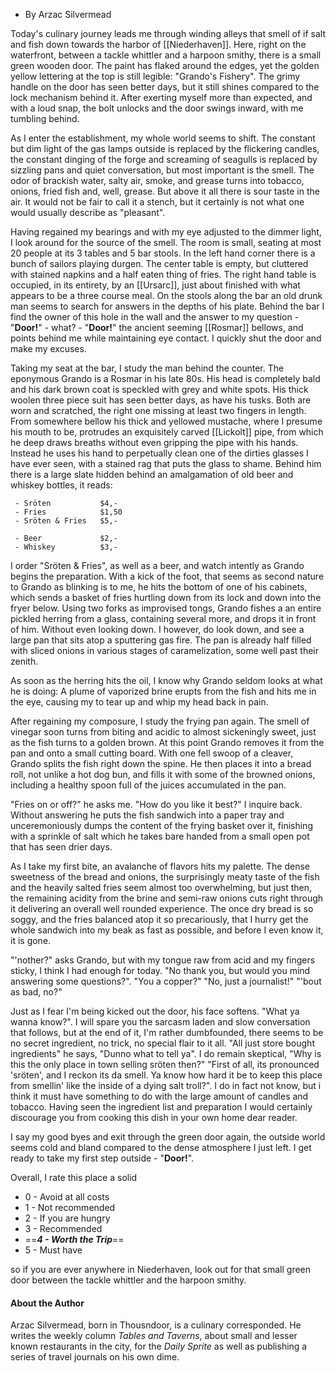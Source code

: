 - By Arzac Silvermead

Today's culinary journey leads me through winding alleys that smell of if salt and fish down towards the harbor of [[Niederhaven]]. Here, right on the waterfront, between a tackle whittler and a harpoon smithy, there is a small green wooden door. The paint has flaked around the edges, yet the golden yellow lettering at the top is still legible: "Grando's Fishery". The grimy handle on the door has seen better days, but it still shines compared to the lock mechanism behind it. After exerting myself more than expected, and with a loud snap, the bolt unlocks and the door swings inward, with me tumbling behind.

As I enter the establishment, my whole world seems to shift. The constant but dim light of the gas lamps outside is replaced by the flickering candles, the constant dinging of the forge and screaming of seagulls is replaced by sizzling pans and quiet conversation, but most important is the smell. The odor of brackish water, salty air, smoke, and grease turns into tobacco, onions, fried fish and, well, grease. But above it all there is sour taste in the air. It would not be fair to call it a stench, but it certainly is not what one would usually describe as "pleasant".

Having regained my bearings and with my eye adjusted to the dimmer light, I look around for the source of the smell. The room is small, seating at most 20 people at its 3 tables and 5 bar stools. 
In the left hand corner there is a bunch of sailors playing durgen. 
The center table is empty, but cluttered with stained napkins and a half eaten thing of fries.
The right hand table is occupied, in its entirety, by an [[Ursarc]], just about finished with what appears to be a three course meal.
On the stools along the bar an old drunk man seems to search for answers in the depths of his plate. Behind the bar I find the owner of this hole in the wall and the answer to my question - "**Door!**" - what? - "**Door!**" the ancient seeming [[Rosmar]] bellows, and points behind me while maintaining eye contact. I quickly shut the door and make my excuses.

Taking my seat at the bar, I study the man behind the counter. The eponymous Grando is a Rosmar in his late 80s. His head is completely bald and his dark brown coat is speckled with grey and white spots. His thick woolen three piece suit has seen better days, as have his tusks. Both are worn and scratched, the right one missing at least two fingers in length. From somewhere bellow his thick and yellowed mustache, where I presume his mouth to be, protrudes an exquisitely carved [[Lickolt]] pipe, from which he deep draws breaths without even gripping the pipe with his hands. Instead he uses his hand to perpetually clean one of the dirties glasses I have ever seen, with a stained rag that puts the glass to shame. Behind him there is a large slate hidden behind an amalgamation of old beer and whiskey bottles, it reads:

```
 - Sröten           $4,-
 - Fries            $1,50
 - Sröten & Fries   $5,-
 
 - Beer             $2,-
 - Whiskey          $3,-
```

I order "Sröten & Fries", as well as a beer, and watch intently as Grando begins the preparation. With a kick of the foot, that seems as second nature to Grando as blinking is to me, he hits the bottom of one of his cabinets, which sends a basket of fries hurtling down from its lock and down into the fryer below. Using two forks as improvised tongs, Grando fishes a an entire pickled herring from a glass, containing several more, and drops it in front of him. Without even looking down. I however, do look down, and see a large pan that sits atop a sputtering gas fire. The pan is already half filled with sliced onions in various stages of caramelization, some well past their zenith.

As soon as the herring hits the oil, I know why Grando seldom looks at what he is doing: A plume of vaporized brine erupts from the fish and hits me in the eye, causing my to tear up and whip my head back in pain. 

After regaining my composure, I study the frying pan again. The smell of vinegar soon turns from biting and acidic to almost sickeningly sweet, just as the fish turns to a golden brown. At this point Grando removes it from the pan and onto a small cutting board. With one fell swoop of a cleaver, Grando splits the fish right down the spine. He then places it into a bread roll, not unlike a hot dog bun, and fills it with some of the browned onions, including a healthy spoon full of the juices accumulated in the pan.

"Fries on or off?" he asks me. "How do you like it best?" I inquire back. Without answering he puts the fish sandwich into a paper tray and unceremoniously dumps the content of the frying basket over it, finishing with a sprinkle of salt which he takes bare handed from a small open pot that has seen drier days.

As I take my first bite, an avalanche of flavors hits my palette. The dense sweetness of the bread and onions, the surprisingly meaty taste of the fish and the heavily salted fries seem almost too overwhelming, but just then, the remaining acidity from the brine and semi-raw onions cuts right through it delivering an overall well rounded experience. The once dry bread is so soggy, and the fries balanced atop it so precariously, that I hurry get the whole sandwich into my beak as fast as possible, and before I even know it, it is gone.

"'nother?" asks Grando, but with my tongue raw from acid and my fingers sticky, I think I had enough for today. "No thank you, but would you mind answering some questions?". 
"You a copper?"
"No, just a journalist!"
"'bout as bad, no?"

Just as I fear I'm being kicked out the door, his face softens. "What ya wanna know?".
I will spare you the sarcasm laden and slow conversation that follows, but at the end of it, I'm rather dumbfounded, there seems to be no secret ingredient, no trick, no special flair to it all. "All just store bought ingredients" he says, "Dunno what to tell ya". I do remain skeptical, "Why is this the only place in town selling sröten then?"
"First of all, its pronounced 'sröten', and I reckon its da smell. Ya know how hard it be to keep this place from smellin' like the inside of a dying salt troll?". I do in fact not know, but i think it must have something to do with the large amount of candles and tobacco. Having seen the ingredient list and preparation I would certainly discourage you from cooking this dish in your own home dear reader.

I say my good byes and exit through the green door again, the outside world seems cold and bland compared to the dense atmosphere I just left. I get ready to take my first step outside - "**Door!**".

Overall, I rate this place a solid

- 0 - Avoid at all costs
- 1 - Not recommended
- 2 - If you are hungry
- 3 - Recommended
- ==**_4 - Worth the Trip_**==
- 5 - Must have

so if you are ever anywhere in Niederhaven, look out for that small green door between the tackle whittler and the harpoon smithy.

#### About the Author
Arzac Silvermead, born in Thousndoor, is a culinary corresponded. He writes the weekly column _Tables and Taverns_, about small and lesser known restaurants in the city, for the _Daily Sprite_ as well as publishing a series of travel journals on his own dime.
